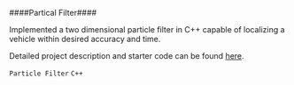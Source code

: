 ####Partical Filter####

Implemented a two dimensional particle filter in C++ capable of localizing a vehicle within desired accuracy and time.

Detailed project description and starter code can be found [here](https://github.com/udacity/CarND-Kidnapped-Vehicle-Project).

`Particle Filter` `C++`